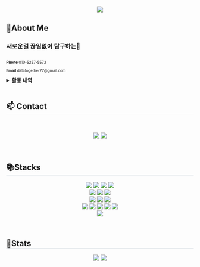 <h1 align="center">
  <img src="https://capsule-render.vercel.app/api?type=venom&color=0:75cb45,100:9eda7c&height=200&section=header&text=Jiho's%20Github&fontSize=70&fontColor=000000" />
</h1>
<h2>👀About Me</h2>
<h3>새로운걸 끊임없이 탐구하는🚀</h3>
<div style="display: flex; align-items: center; justify-content: flex-start; text-align: left; gap: 20px;">
    <div style="font-weight: 400; font-size: 10px;">
        <p><b>Phone</b> 010-5237-5573</p>
        <p><b>Email</b> datatogether77@gmail.com</p>
    </div>
</div>
<details>
  <summary><b> 활동 내역 </b></summary>

  - 2023.07 | Unist 꿈꾸자 과학캠프
  - 2023.07 | 교내 MakeAThon 대회 우승
  - 2023.08 | 제10회 대한민국 SW융합 해커톤 본선 진출
  - 2023.09 | Unist AWS 창업 문화 확산 프로그램 Deliver Result(우수상) 수상
  - 2023.11 | 교내 프로그래밍 대회 최우수상
  - 2024.01 | 2024 Unist Supercomputing Youth Camp 최우수상 수상 [https://github.com/JMandoo1014/Mandelbrot-Set]
  - 2024.07 | 교내 MakeAThon 대회 우승 [https://github.com/JMandoo1014/SimilarityAnalyzer]
  - 2024.09 | 학생회 정보부장
  - 2024.10 | 학교 건의함 웹 서비스 구축 [https://github.com/JMandoo1014/OnlineSuggestion]
  - 2025.01 | 연암공대 AI 해커톤 은상 수상 [https://github.com/JMandoo1014/TrackON]
  - 2025.01 | 2025 Unist Supercomputing Youth Camp [https://github.com/JMandoo1014/Galaxy_simulation]
  - 2025.02 | 교내 구조 안내 웹 서비스 구축 [https://github.com/JMandoo1014/SchoolMapService]

</details>
<br>

<h2 style="border-bottom: 1px solid #d8dee4;"> 📫 Contact </h2> <br>
<p align="center">
  <a href=https://www.instagram.com/j1_x0h> <img src="https://img.shields.io/badge/Instagram-E4405F?style=for-the-badge&logo=Instagram&logoColor=white&link=https://www.instagram.com/j1_x0h"> </a>
  <a href=https://velog.io/@jmandoo07/> <img src="https://img.shields.io/badge/Velog-20C997?style=for-the-badge&logo=Velog&logoColor=white&link=https://velog.io/@jmandoo07/"> </a>
</p>

<br>

<h2 style="border-bottom: 1px solid #d8dee4;">📚Stacks</h2>
<p align="center"> 
  <img src="https://img.shields.io/badge/linux-FCC624?style=for-the-badge&logo=linux&logoColor=black"> 
  <img src="https://img.shields.io/badge/amazonaws-232F3E?style=for-the-badge&logo=amazonwebservices&logoColor=white"> 
  <img src="https://img.shields.io/badge/github-181717?style=for-the-badge&logo=github&logoColor=white">
  <img src="https://img.shields.io/badge/git-F05032?style=for-the-badge&logo=git&logoColor=white">
  <br>
  <img src="https://img.shields.io/badge/flutter-02569B?style=for-the-badge&logo=flutter&logoColor=white">
  <img src="https://img.shields.io/badge/Kotlin-7F52FF?style=for-the-badge&logo=kotlin&logoColor=white">
  <img src="https://img.shields.io/badge/python-3776AB?style=for-the-badge&logo=python&logoColor=white"> 
  <br>
  <img src="https://img.shields.io/badge/Tensorflow-FF6F00?style=for-the-badge&logo=Tensorflow&logoColor=white">
  <img src="https://img.shields.io/badge/keras-D00000?style=for-the-badge&logo=keras&logoColor=white">
  <img src="https://img.shields.io/badge/PyTorch-EE4C2C?style=for-the-badge&logo=pytorch&logoColor=white">
  <br>
  <img src="https://img.shields.io/badge/node.js-5FA04E?style=for-the-badge&logo=nodedotjs&logoColor=white">
  <img src="https://img.shields.io/badge/nginx-009639?style=for-the-badge&logo=nginx&logoColor=white">
  <img src="https://img.shields.io/badge/Flask-000000?style=for-the-badge&logo=Flask&logoColor=white">
  <img src="https://img.shields.io/badge/.env-ECD53F?style=for-the-badge&logo=dotenv&logoColor=black"> 
  <img src="https://img.shields.io/badge/mysql-4479A1?style=for-the-badge&logo=mysql&logoColor=white"> 
  <br>
  <img src="https://img.shields.io/badge/Kali%20Linux-557C94?style=for-the-badge&logo=kalilinux&logoColor=white"> 
</p>
<br>

<h2 style="border-bottom: 1px solid #d8dee4;">👾Stats</h2>
<p align="center">
  <img src="https://github-readme-stats.vercel.app/api?username=JMandoo1014&theme=ambient_gradient&show_icons=true" />
  <img src="https://github-readme-stats.vercel.app/api/top-langs/?username=JMandoo1014&layout=compact" />
</p>

